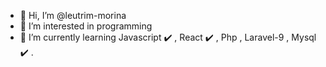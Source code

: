 - 👋 Hi, I’m @leutrim-morina
- 👀 I’m interested in programming
- 🌱 I’m currently learning Javascript ✔️ , React ✔️ , Php , Laravel-9 , Mysql ✔️ .

<!---
leutrim-morina/leutrim-morina is a ✨ special ✨ repository because its `README.md` (this file) appears on your GitHub profile.
You can click the Preview link to take a look at your changes.
--->
